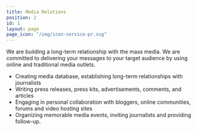 ```yaml
---
title: Media Relations
position: 2
id: 1
layout: page
page_icon: "/img/icon-service-pr.svg"
---
```


We&nbsp;are building a&nbsp;long-term relationship with the mass media. We&nbsp;are
                        committed to&nbsp;delivering your messages to&nbsp;your target audience by&nbsp;using
                        online and
                        traditional media outlets.
                        <ul class="circle padding-left-2">
                            <li>Creating media database, establishing long-term
                                relationships
                                with
                                journalists</li>
                            <li>Writing press releases, press kits, advertisements,
                                comments,
                                and
                                articles</li>
                            <li>Engaging in&nbsp;personal collaboration with bloggers,
                                online
                                communities, forums
                                and video
                                hosting sites</li>
                            <li>Organizing memorable media events, inviting journalists and
                                providing
                                follow-up.</li>
                        </ul>